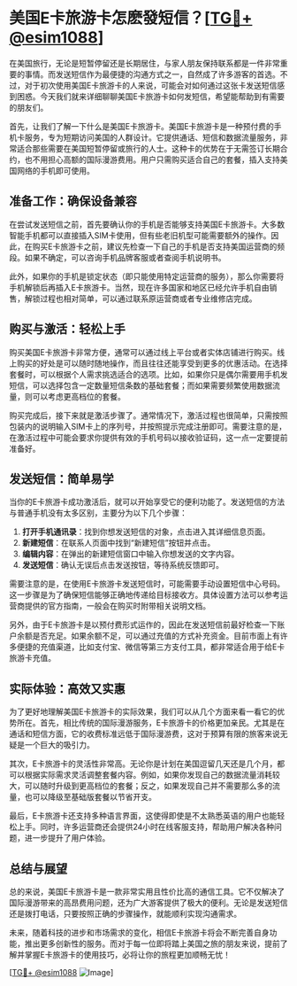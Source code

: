 # 美国E卡旅游卡怎麽發短信？[[TG💪+ @esim1088](https://t.me/s/esim1088)]

在美国旅行，无论是短暂停留还是长期居住，与家人朋友保持联系都是一件非常重要的事情。而发送短信作为最便捷的沟通方式之一，自然成了许多游客的首选。不过，对于初次使用美国E卡旅游卡的人来说，可能会对如何通过这张卡发送短信感到困惑。今天我们就来详细聊聊美国E卡旅游卡如何发短信，希望能帮助到有需要的朋友们。

首先，让我们了解一下什么是美国E卡旅游卡。美国E卡旅游卡是一种预付费的手机卡服务，专为短期访问美国的人群设计。它提供通话、短信和数据流量服务，非常适合那些需要在美国短暂停留或旅行的人士。这种卡的优势在于无需签订长期合约，也不用担心高额的国际漫游费用。用户只需购买适合自己的套餐，插入支持美国网络的手机即可使用。

## 准备工作：确保设备兼容

在尝试发送短信之前，首先要确认你的手机是否能够支持美国E卡旅游卡。大多数智能手机都可以直接插入SIM卡使用，但有些老旧机型可能需要额外的操作。因此，在购买E卡旅游卡之前，建议先检查一下自己的手机是否支持美国运营商的频段。如果不确定，可以咨询手机品牌客服或者查阅手机说明书。

此外，如果你的手机是锁定状态（即只能使用特定运营商的服务），那么你需要将手机解锁后再插入E卡旅游卡。当然，现在许多国家和地区已经允许手机自由销售，解锁过程也相对简单，可以通过联系原运营商或者专业维修店完成。

## 购买与激活：轻松上手

购买美国E卡旅游卡非常方便，通常可以通过线上平台或者实体店铺进行购买。线上购买的好处是可以随时随地操作，而且往往还能享受到更多的优惠活动。在选择套餐时，可以根据个人需求挑选适合的选项。比如，如果你只是偶尔需要用手机发短信，可以选择包含一定数量短信条数的基础套餐；而如果需要频繁使用数据流量，则可以考虑更高档位的套餐。

购买完成后，接下来就是激活步骤了。通常情况下，激活过程也很简单，只需按照包装内的说明输入SIM卡上的序列号，并按照提示完成注册即可。需要注意的是，在激活过程中可能会要求你提供有效的手机号码以接收验证码，这一点一定要提前准备好。

## 发送短信：简单易学

当你的E卡旅游卡成功激活后，就可以开始享受它的便利功能了。发送短信的方法与普通手机没有太多区别，主要分为以下几个步骤：

1. **打开手机通讯录**：找到你想发送短信的对象，点击进入其详细信息页面。
2. **新建短信**：在联系人页面中找到“新建短信”按钮并点击。
3. **编辑内容**：在弹出的新建短信窗口中输入你想发送的文字内容。
4. **发送短信**：确认无误后点击发送按钮，等待系统反馈即可。

需要注意的是，在使用E卡旅游卡发送短信时，可能需要手动设置短信中心号码。这一步骤是为了确保短信能够正确地传递给目标接收方。具体设置方法可以参考运营商提供的官方指南，一般会在购买时附带相关说明文档。

另外，由于E卡旅游卡是以预付费形式运作的，因此在发送短信前最好检查一下账户余额是否充足。如果余额不足，可以通过充值的方式补充资金。目前市面上有许多便捷的充值渠道，比如支付宝、微信等第三方支付工具，都非常适合用于给E卡旅游卡充值。

## 实际体验：高效又实惠

为了更好地理解美国E卡旅游卡的实际效果，我们可以从几个方面来看一看它的优势所在。首先，相比传统的国际漫游服务，E卡旅游卡的价格更加亲民。尤其是在通话和短信方面，它的收费标准远低于国际漫游费，这对于预算有限的旅客来说无疑是一个巨大的吸引力。

其次，E卡旅游卡的灵活性非常高。无论你是计划在美国逗留几天还是几个月，都可以根据实际需求灵活调整套餐内容。例如，如果你发现自己的数据流量消耗较大，可以随时升级到更高档位的套餐；反之，如果发现自己并不需要那么多的流量，也可以降级至基础版套餐以节省开支。

最后，E卡旅游卡还支持多种语言界面，这使得即使是不太熟悉英语的用户也能轻松上手。同时，许多运营商还会提供24小时在线客服支持，帮助用户解决各种问题，进一步提升了用户体验。

## 总结与展望

总的来说，美国E卡旅游卡是一款非常实用且性价比高的通信工具。它不仅解决了国际漫游带来的高昂费用问题，还为广大游客提供了极大的便利。无论是发送短信还是拨打电话，只要按照正确的步骤操作，就能顺利实现沟通需求。

未来，随着科技的进步和市场需求的变化，相信E卡旅游卡将会不断完善自身功能，推出更多创新性的服务。而对于每一位即将踏上美国之旅的朋友来说，提前了解并掌握E卡旅游卡的使用技巧，必将让你的旅程更加顺畅无忧！

[[TG💪+ @esim1088](https://t.me/s/esim1088) ![Image](https://i.postimg.cc/4NQfJmqS/Snipaste-2025-05-13-00-14-12.png)]